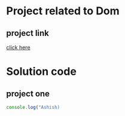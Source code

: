 # Project related to Dom

## project link
[click here](https://stackblitz.com/~/github.com/AshishSingh82103/Dom-projects)

# Solution code

##  project one

```javascript
console.log("Ashish)

```
